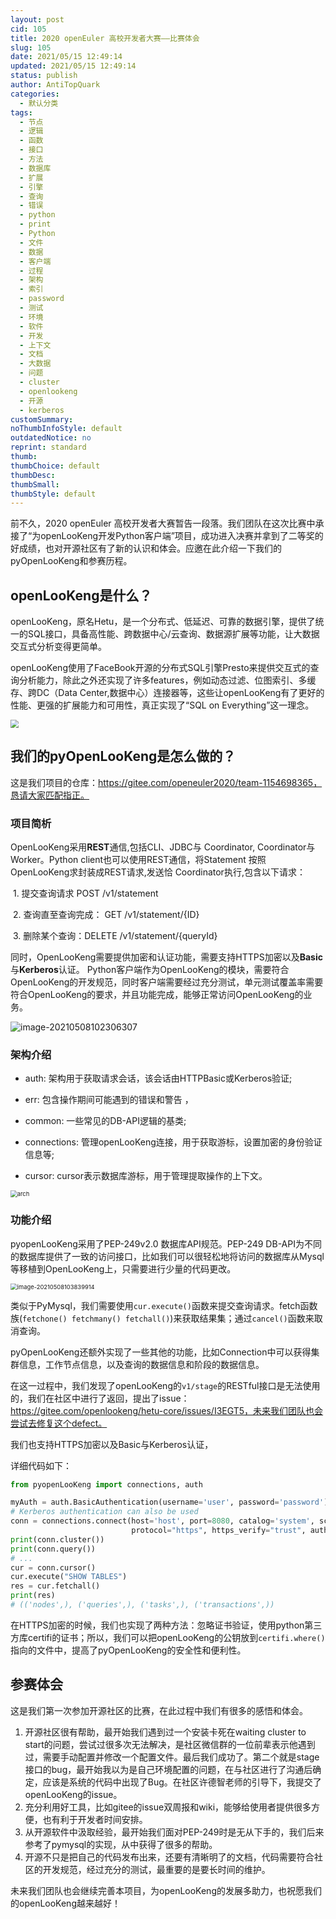 ```yaml
---
layout: post
cid: 105
title: 2020 openEuler 高校开发者大赛——比赛体会
slug: 105
date: 2021/05/15 12:49:14
updated: 2021/05/15 12:49:14
status: publish
author: AntiTopQuark
categories: 
  - 默认分类
tags: 
  - 节点
  - 逻辑
  - 函数
  - 接口
  - 方法
  - 数据库
  - 扩展
  - 引擎
  - 查询
  - 错误
  - python
  - print
  - Python
  - 文件
  - 数据
  - 客户端
  - 过程
  - 架构
  - 索引
  - password
  - 测试
  - 环境
  - 软件
  - 开发
  - 上下文
  - 文档
  - 大数据
  - 问题
  - cluster
  - openlookeng
  - 开源
  - kerberos
customSummary: 
noThumbInfoStyle: default
outdatedNotice: no
reprint: standard
thumb: 
thumbChoice: default
thumbDesc: 
thumbSmall: 
thumbStyle: default
---
```



前不久，2020 openEuler 高校开发者大赛暂告一段落。我们团队在这次比赛中承接了“为openLooKeng开发Python客户端”项目，成功进入决赛并拿到了二等奖的好成绩，也对开源社区有了新的认识和体会。应邀在此介绍一下我们的pyOpenLooKeng和参赛历程。

## openLooKeng是什么？

openLooKeng，原名Hetu，是一个分布式、低延迟、可靠的数据引擎，提供了统一的SQL接口，具备高性能、跨数据中心/云查询、数据源扩展等功能，让大数据交互式分析变得更简单。

openLooKeng使用了FaceBook开源的分布式SQL引擎Presto来提供交互式的查询分析能力，除此之外还实现了许多features，例如动态过滤、位图索引、多缓存、跨DC（Data Center,数据中心）连接器等，这些让openLooKeng有了更好的性能、更强的扩展能力和可用性，真正实现了“SQL on Everything”这一理念。

<img src="https://image-bed113224.oss-cn-beijing.aliyuncs.com/img/image-20210508101522614.png" style="zoom:80%;" />

## 我们的pyOpenLooKeng是怎么做的？

这是我们项目的仓库：https://gitee.com/openeuler2020/team-1154698365，恳请大家匹配指正。

### 项目简析

OpenLooKeng采用**REST**通信,包括CLI、JDBC与 Coordinator, Coordinator与 Worker。Python client也可以使用REST通信，将Statement 按照 OpenLooKeng求封装成REST请求,发送恰 Coordinator执行,包含以下请求：

​    1. 提交查询请求 POST /v1/statement 

​    2. 查询直至查询完成： GET /v1/statement/{ID}

​    3. 删除某个查询：DELETE /v1/statement/{queryId}

同时，OpenLooKeng需要提供加密和认证功能，需要支持HTTPS加密以及**Basic**与**Kerberos**认证。 Python客户端作为OpenLooKeng的模块，需要符合OpenLooKeng的开发规范，同时客户端需要经过充分测试，单元测试覆盖率需要符合OpenLooKeng的要求，并且功能完成，能够正常访问OpenLooKeng的业务。

![image-20210508102306307](https://image-bed113224.oss-cn-beijing.aliyuncs.com/img/image-20210508102306307.png)

### 架构介绍

- auth: 架构用于获取请求会话，该会话由HTTPBasic或Kerberos验证;

- err: 包含操作期间可能遇到的错误和警告 ， 

- common: 一些常见的DB-API逻辑的基类;

- connections: 管理openLooKeng连接，用于获取游标，设置加密的身份验证信息等;

- cursor: cursor表示数据库游标，用于管理提取操作的上下文。

<img src="https://image-bed113224.oss-cn-beijing.aliyuncs.com/img/architecture.png" alt="arch" style="zoom: 67%;" />

### 功能介绍

pyopenLooKeng采用了PEP-249v2.0 数据库API规范。PEP-249 DB-API为不同的数据库提供了一致的访问接口，比如我们可以很轻松地将访问的数据库从Mysql等移植到OpenLooKeng上，只需要进行少量的代码更改。

<img src="https://image-bed113224.oss-cn-beijing.aliyuncs.com/img/image-20210508103839914.png" alt="image-20210508103839914" style="zoom: 67%;" />

类似于PyMysql，我们需要使用`cur.execute()`函数来提交查询请求。fetch函数族(`fetchone() fetchmany() fetchall()`)来获取结果集；通过`cancel()`函数来取消查询。

pyOpenLooKeng还额外实现了一些其他的功能，比如Connection中可以获得集群信息，工作节点信息，以及查询的数据信息和阶段的数据信息。

在这一过程中，我们发现了openLooKeng的`v1/stage`的RESTful接口是无法使用的，我们在社区中进行了返回，提出了issue：https://gitee.com/openlookeng/hetu-core/issues/I3EGT5，未来我们团队也会尝试去修复这个defect。

我们也支持HTTPS加密以及Basic与Kerberos认证，

详细代码如下：

```python
from pyopenLooKeng import connections, auth

myAuth = auth.BasicAuthentication(username='user', password='password')
# Kerberos authentication can also be used
conn = connections.connect(host='host', port=8080, catalog='system', schema='runtime',
                           protocol="https", https_verify="trust", auth=myAuth)
print(conn.cluster())
print(conn.query())
# ...
cur = conn.cursor()
cur.execute("SHOW TABLES")
res = cur.fetchall()
print(res)
# (('nodes',), ('queries',), ('tasks',), ('transactions',))
```

在HTTPS加密的时候，我们也实现了两种方法：忽略证书验证，使用python第三方库certifi的证书；所以，我们可以把openLooKeng的公钥放到`certifi.where()`指向的文件中，提高了pyOpenLooKeng的安全性和便利性。

## 参赛体会

这是我们第一次参加开源社区的比赛，在此过程中我们有很多的感悟和体会。

1. 开源社区很有帮助，最开始我们遇到过一个安装卡死在waiting cluster to start的问题，尝试过很多次无法解决，是社区微信群的一位前辈表示他遇到过，需要手动配置并修改一个配置文件。最后我们成功了。第二个就是stage接口的bug，最开始我以为是自己环境配置的问题，在与社区进行了沟通后确定，应该是系统的代码中出现了Bug。在社区许德智老师的引导下，我提交了openLooKeng的issue。
2. 充分利用好工具，比如gitee的issue双周报和wiki，能够给使用者提供很多方便，也有利于开发者时间安排。
3. 从开源软件中汲取经验，最开始我们面对PEP-249时是无从下手的，我们后来参考了pymysql的实现，从中获得了很多的帮助。
4. 开源不只是把自己的代码发布出来，还要有清晰明了的文档，代码需要符合社区的开发规范，经过充分的测试，最重要的是要长时间的维护。

未来我们团队也会继续完善本项目，为openLooKeng的发展多助力，也祝愿我们的openLooKeng越来越好！
